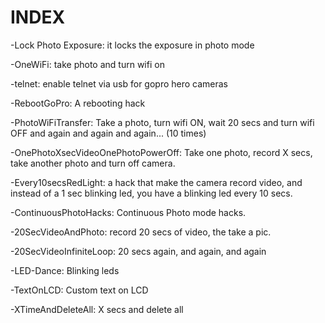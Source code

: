 INDEX
=====

-Lock Photo Exposure: it locks the exposure in photo mode

-OneWiFi: take photo and turn wifi on

-telnet: enable telnet via usb for gopro hero cameras

-RebootGoPro: A rebooting hack

-PhotoWiFiTransfer: Take a photo, turn wifi ON, wait 20 secs and turn wifi OFF and again and again and again... (10 times)

-OnePhotoXsecVideoOnePhotoPowerOff: Take one photo, record X secs, take another photo and turn off camera.

-Every10secsRedLight: a hack that make the camera record video, and instead of a 1 sec blinking led, you have a blinking led every 10 secs.

-ContinuousPhotoHacks: Continuous Photo mode hacks.

-20SecVideoAndPhoto: record 20 secs of video, the take a pic.

-20SecVideoInfiniteLoop: 20 secs again, and again, and again

-LED-Dance: Blinking leds

-TextOnLCD: Custom text on LCD

-XTimeAndDeleteAll: X secs and delete all
